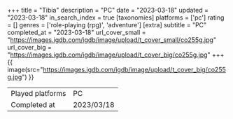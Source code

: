 +++
title = "Tibia"
description = "PC"
date = "2023-03-18"
updated = "2023-03-18"
in_search_index = true
[taxonomies]
platforms = ['pc']
rating = []
genres = ['role-playing (rpg)', 'adventure']
[extra]
subtitle = "PC"
completed_at = "2023-03-18"
url_cover_small = "https://images.igdb.com/igdb/image/upload/t_cover_small/co255g.jpg"
url_cover_big = "https://images.igdb.com/igdb/image/upload/t_cover_big/co255g.jpg"
+++
{{ image(src="https://images.igdb.com/igdb/image/upload/t_cover_big/co255g.jpg") }}

|              |            |
| ------------ | ---------- |
| Played platforms    | PC |
| Completed at | 2023/03/18 |



